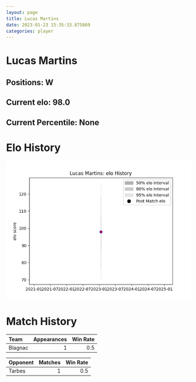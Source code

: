 ```yaml
---  
layout: page  
title: Lucas Martins  
date: 2023-01-23 15:35:33.875869  
categories: player  
---
```

# Lucas Martins

## Positions: W

## Current elo: 98.0

## Current Percentile: None

# Elo History


![elo history](history_LucasMartins.png)
# Match History


| Team    |   Appearances |   Win Rate |
|:--------|--------------:|-----------:|
| Blagnac |             1 |        0.5 |

| Opponent   |   Matches |   Win Rate |
|:-----------|----------:|-----------:|
| Tarbes     |         1 |        0.5 |